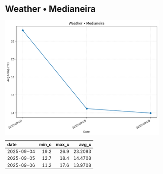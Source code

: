 # Weather • Medianeira

![chart](/reports/img/2025-09-04_weather.png)

| date       |   min_c |   max_c |   avg_c |
|:-----------|--------:|--------:|--------:|
| 2025-09-04 |    19.2 |    26.9 | 23.2083 |
| 2025-09-05 |    12.7 |    18.4 | 14.4708 |
| 2025-09-06 |    11.2 |    17.6 | 13.9708 |
